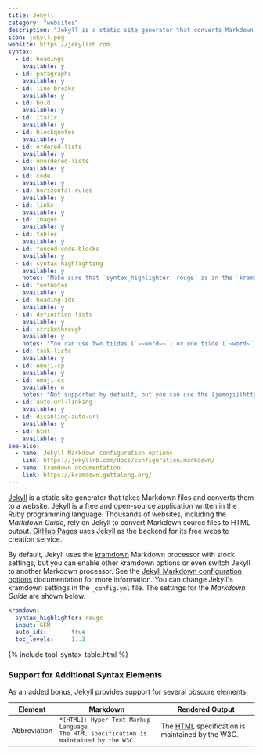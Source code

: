 ```yaml
---
title: Jekyll
category: "websites"
description: "Jekyll is a static site generator that converts Markdown files to a website."
icon: jekyll.png
website: https://jekyllrb.com
syntax:
  - id: headings
    available: y
  - id: paragraphs
    available: y
  - id: line-breaks
    available: y
  - id: bold
    available: y
  - id: italic
    available: y
  - id: blockquotes
    available: y
  - id: ordered-lists
    available: y
  - id: unordered-lists
    available: y
  - id: code
    available: y
  - id: horizontal-rules
    available: y
  - id: links
    available: y
  - id: images
    available: y
  - id: tables
    available: y
  - id: fenced-code-blocks
    available: y
  - id: syntax-highlighting
    available: y
    notes: "Make sure that `syntax_highlighter: rouge` is in the `kramdown` section of the `_config.yml` file."
  - id: footnotes
    available: y
  - id: heading-ids
    available: y
  - id: definition-lists
    available: y
  - id: strikethrough
    available: y
    notes: "You can use two tildes (`~~word~~`) or one tilde (`~word~`) — both work."
  - id: task-lists
    available: y
  - id: emoji-cp
    available: y
  - id: emoji-sc
    available: n
    notes: "Not supported by default, but you can use the [jemoji](https://github.com/jekyll/jemoji) plugin to enable support."
  - id: auto-url-linking
    available: y
  - id: disabling-auto-url
    available: y
  - id: html
    available: y
see-also:
  - name: Jekyll Markdown configuration options
    link: https://jekyllrb.com/docs/configuration/markdown/
  - name: kramdown documentation
    link: https://kramdown.gettalong.org/
---
```


[Jekyll](https://jekyllrb.com) is a static site generator that takes Markdown files and converts them to a website. Jekyll is a free and open-source application written in the Ruby programming language. Thousands of websites, including the *Markdown Guide*, rely on Jekyll to convert Markdown source files to HTML output. [GitHub Pages](/tools/github-pages/) uses Jekyll as the backend for its free website creation service.

By default, Jekyll uses the [kramdown](https://kramdown.gettalong.org/) Markdown processor with stock settings, but you can enable other kramdown options or even switch Jekyll to another Markdown processor. See the [Jekyll Markdown configuration options](https://jekyllrb.com/docs/configuration/markdown/) documentation for more information. You can change Jekyll's kramdown settings in the `_config.yml` file. The settings for the *Markdown Guide* are shown below.

```yaml
kramdown:
  syntax_highlighter: rouge
  input: GFM
  auto_ids:       true
  toc_levels:     1..3
```

{% include tool-syntax-table.html %}

### Support for Additional Syntax Elements

As an added bonus, Jekyll provides support for several obscure elements.

<table class="table table-bordered" style="font-size: 14px">
  <thead class="thead-light">
    <tr>
      <th>Element</th>
      <th>Markdown</th>
      <th>Rendered Output</th>
    </tr>
  </thead>
  <tbody>
    <tr>
      <td>Abbreviation</td>
      <td><code>*[HTML]: Hyper Text Markup Language</code><br>
      <code>The HTML specification is maintained by the W3C.</code></td>
      <td>The <abbr title="Hyper Text Markup Language">HTML</abbr> specification
is maintained by the W3C.</td>
    </tr>
  </tbody>
</table>
